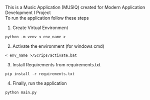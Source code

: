 This is a Music Application (MUSIQ) created for Modern Application Development I Project <br/>
To run the application follow these steps

1. Create Virtual Environment

```
python -m venv < env_name >
```

2. Activate the environment (for windows cmd)

```
< env_name >/Scrips/activate.bat
```

3. Install Requirements from requirements.txt

```
pip install -r requirements.txt
```

4. Finally, run the application

```
python main.py
```
